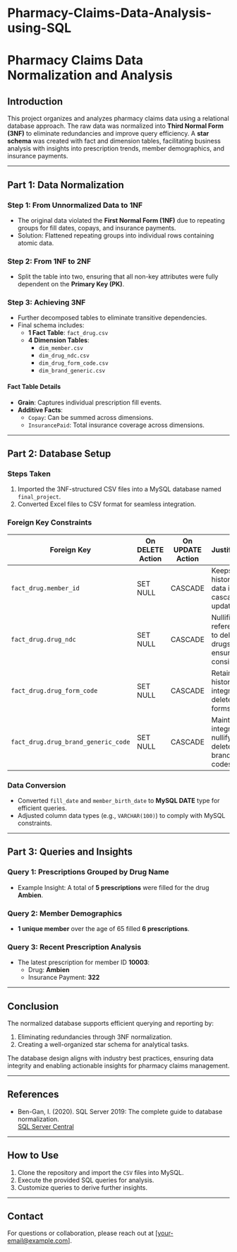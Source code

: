 # Pharmacy-Claims-Data-Analysis-using-SQL

# Pharmacy Claims Data Normalization and Analysis

## Introduction
This project organizes and analyzes pharmacy claims data using a relational database approach. The raw data was normalized into **Third Normal Form (3NF)** to eliminate redundancies and improve query efficiency. A **star schema** was created with fact and dimension tables, facilitating business analysis with insights into prescription trends, member demographics, and insurance payments.

---

## Part 1: Data Normalization
### Step 1: From Unnormalized Data to 1NF
- The original data violated the **First Normal Form (1NF)** due to repeating groups for fill dates, copays, and insurance payments.  
- Solution: Flattened repeating groups into individual rows containing atomic data.

### Step 2: From 1NF to 2NF
- Split the table into two, ensuring that all non-key attributes were fully dependent on the **Primary Key (PK)**.

### Step 3: Achieving 3NF
- Further decomposed tables to eliminate transitive dependencies.  
- Final schema includes:
  - **1 Fact Table**: `fact_drug.csv`
  - **4 Dimension Tables**:
    - `dim_member.csv`
    - `dim_drug_ndc.csv`
    - `dim_drug_form_code.csv`
    - `dim_brand_generic.csv`

#### Fact Table Details
- **Grain**: Captures individual prescription fill events.
- **Additive Facts**:
  - `Copay`: Can be summed across dimensions.
  - `InsurancePaid`: Total insurance coverage across dimensions.

---

## Part 2: Database Setup
### Steps Taken
1. Imported the 3NF-structured CSV files into a MySQL database named `final_project`.
2. Converted Excel files to CSV format for seamless integration.

### Foreign Key Constraints
| Foreign Key                   | On DELETE Action | On UPDATE Action | Justification                                           |
|-------------------------------|------------------|------------------|-------------------------------------------------------|
| `fact_drug.member_id`         | SET NULL         | CASCADE          | Keeps historical data intact; cascades updates.       |
| `fact_drug.drug_ndc`          | SET NULL         | CASCADE          | Nullifies references to deleted drugs; ensures consistency. |
| `fact_drug.drug_form_code`    | SET NULL         | CASCADE          | Retains historical integrity for deleted drug forms.  |
| `fact_drug.drug_brand_generic_code` | SET NULL   | CASCADE          | Maintains integrity by nullifying deleted brand codes.|

### Data Conversion
- Converted `fill_date` and `member_birth_date` to **MySQL DATE** type for efficient queries.
- Adjusted column data types (e.g., `VARCHAR(100)`) to comply with MySQL constraints.

---

## Part 3: Queries and Insights
### Query 1: Prescriptions Grouped by Drug Name
- Example Insight: A total of **5 prescriptions** were filled for the drug **Ambien**.

### Query 2: Member Demographics
- **1 unique member** over the age of 65 filled **6 prescriptions**.

### Query 3: Recent Prescription Analysis
- The latest prescription for member ID **10003**:
  - Drug: **Ambien**
  - Insurance Payment: **322**

---

## Conclusion
The normalized database supports efficient querying and reporting by:
1. Eliminating redundancies through 3NF normalization.
2. Creating a well-organized star schema for analytical tasks.

The database design aligns with industry best practices, ensuring data integrity and enabling actionable insights for pharmacy claims management.

---

## References
- Ben-Gan, I. (2020). SQL Server 2019: The complete guide to database normalization.  
  [SQL Server Central](https://www.sqlservercentral.com/articles/sql-server-2019-the-complete-guide-to-database-normalization)

---

## How to Use
1. Clone the repository and import the `CSV` files into MySQL.
2. Execute the provided SQL queries for analysis.
3. Customize queries to derive further insights.

---

## Contact
For questions or collaboration, please reach out at [your-email@example.com].
